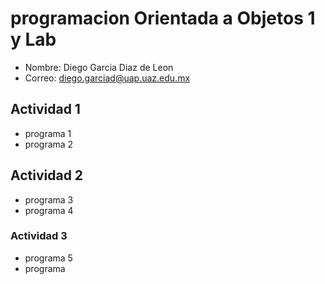  # programacion Orientada a Objetos 1 y Lab

- Nombre: Diego Garcia Diaz de Leon
- Correo: diego.garciad@uap.uaz.edu.mx

## Actividad 1
- programa 1
- programa 2

## Actividad 2
- programa 3
- programa 4

### Actividad 3
- programa 5
- programa 
